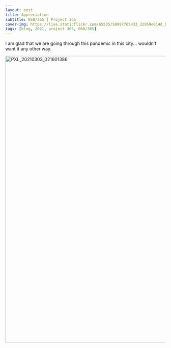 ```yaml
---
layout: post
title: Appreciation
subtitle: 060/365 | Project 365
cover-img: https://live.staticflickr.com/65535/50997765433_32959e014d_h.jpg
tags: [blog, 2021, project 365, 060/365]
---
```

<style>
  .intro-header.big-img {
    background-position:center }
</style>
I am glad that we are going through this pandemic in this city... wouldn't want it any other way.
<p class="post-img-wrap">
 <a data-flickr-embed="true" href="https://www.flickr.com/gp/sling_flickr/0j1735" title="PXL_20210303_021601386">
   <img src="https://live.staticflickr.com/31337/50998599302_56720bc035_h.jpg" width="1600" height="900" alt="PXL_20210303_021601386"></a>
  <script async src="//embedr.flickr.com/assets/client-code.js" charset="utf-8"></script>
</p>
